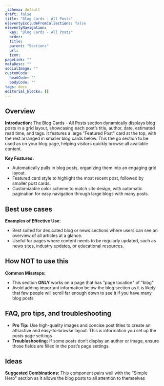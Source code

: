 ```yaml
---
_schema: default
draft: false
title: "Blog Cards - All Posts"
eleventyExcludeFromCollections: false
eleventyNavigation:
  key: "Blog Cards - All Posts"
  order: 
  title: 
  parent: "Sections"
  url: 
  icon: 
pageLink: ""
metaDesc: ""
socialImage: ""
customCode:
  headCode: ""
  bodyCode: ""
tags: docs
editorial_blocks: []
---
```

## Overview
**Introduction:** The Blog Cards - All Posts section dynamically displays blog posts in a grid layout, showcasing each post’s title, author, date, estimated read time, and tags. It features a large "Featured Post" card at the top, with the rest arranged in smaller blog cards below. This the go section to be used as on your blog page, helping visitors quickly browse all available content.

**Key Features:** 
- Automatically pulls in blog posts, organizing them into an engaging grid layout.
- Featured card style to highlight the most recent post, followed by smaller post cards.
- Customizable color scheme to match site design, with automatic pagination for easy navigation through large blogs with many posts.

## Best use cases
**Examples of Effective Use:** 
- Best suited for dedicated blog or news sections where users can see an overview of all articles at a glance.
- Useful for pages where content needs to be regularly updated, such as news sites, industry updates, or educational resources.

## How **NOT** to use this
**Common Missteps:** 
- This section **ONLY** works on a page that has "page location" of "blog"
- Avoid adding important information below the blog section as it is likely that few people will scroll far enough down to see it if you have many blog posts

## FAQ, pro tips, and troubleshooting
- **Pro Tip:** Use high-quality images and concise post titles to create an attractive and easy-to-browse layout. This is information you set up the posts page settings
- **Troubleshooting:** If some posts don’t display an author or image, ensure those fields are filled in the post’s page settings.

## Ideas
**Suggested Combinations:** This component pairs well with the "Simple Hero" section as it allows the blog posts to all attention to themselves
